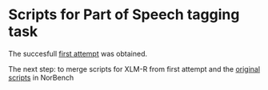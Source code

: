 # Scripts for Part of Speech tagging task

The succesfull [first attempt](https://github.com/sigdelina/NorBench/blob/main/XLM-R%20model/pos/experiments/xlmr_pos.py) was obtained.

The next step: to merge scripts for XLM-R from first attempt and the [original scripts](https://github.com/ltgoslo/NorBERT/blob/main/benchmarking/experiments/pos_finetuning.py) in NorBench
